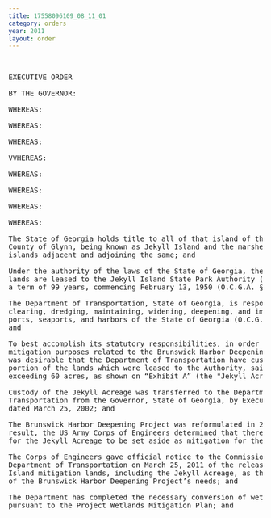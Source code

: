 ```yaml
---
title: 17558096109_08_11_01
category: orders
year: 2011
layout: order
---
```


<pre> 

EXECUTIVE ORDER

BY THE GOVERNOR:

WHEREAS:

WHEREAS:

WHEREAS:

VVHEREAS:

WHEREAS:

WHEREAS:

WHEREAS:

WHEREAS:

The State of Georgia holds title to all of that island of the State of Georgia,
County of Glynn, being known as Jekyll Island and the marshes and marsh
islands adjacent and adjoining the same; and

Under the authority of the laws of the State of Georgia, the above—mentioned
lands are leased to the Jekyll Island State Park Authority (the “Authority”) for
a term of 99 years, commencing February 13, 1950 (O.C.G.A. §12—3—241); and

The Department of Transportation, State of Georgia, is responsible for the
clearing, dredging, maintaining, widening, deepening, and improving of the
ports, seaports, and harbors of the State of Georgia (O.C.G.A. §32—2—2(18));
and

To best accomplish its statutory responsibilities, in order to accomplish
mitigation purposes related to the Brunswick Harbor Deepening Project, it
was desirable that the Department of Transportation have custody of that
portion of the lands which were leased to the Authority, said portion not
exceeding 60 acres, as shown on “Exhibit A” (the "Jekyll Acreage”); and

Custody of the Jekyll Acreage was transferred to the Department of
Transportation from the Governor, State of Georgia, by Executive Order
dated March 25, 2002; and

The Brunswick Harbor Deepening Project was reformulated in 2007, and as a
result, the US Army Corps of Engineers determined that there was no need
for the Jekyll Acreage to be set aside as mitigation for the project; and

The Corps of Engineers gave official notice to the Commissioner of the
Department of Transportation on March 25, 2011 of the release of the Jekyll
Island mitigation lands, including the Jekyll Acreage, as they were in excess
of the Brunswick Harbor Deepening Project’s needs; and

The Department has completed the necessary conversion of wetlands
pursuant to the Project Wetlands Mitigation Plan; and

</pre>
